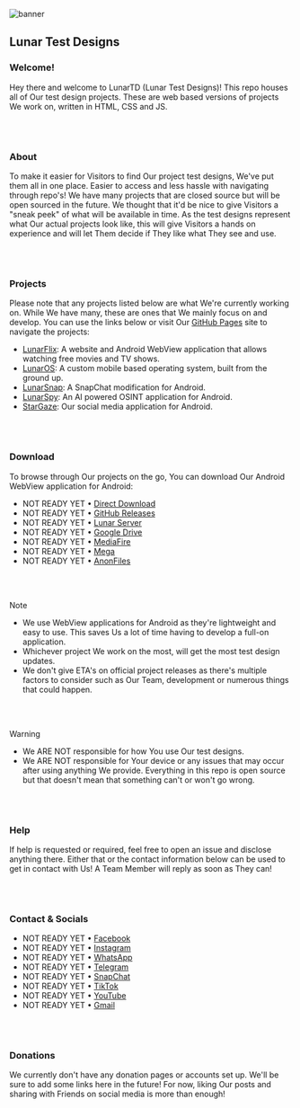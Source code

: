![banner](https://github.com/user-attachments/assets/3d318826-2b63-44cc-9bc3-380081f437fd)  
## Lunar Test Designs

### Welcome!
Hey there and welcome to LunarTD (Lunar Test Designs)! This repo houses all of Our test design projects. These are web based versions of projects We work on, written in HTML, CSS and JS.

<br>  
 <br>  

### About
To make it easier for Visitors to find Our project test designs, We've put them all in one place. Easier to access and less hassle with navigating through repo's! We have many projects that are closed source but will be open sourced in the future. We thought that it'd be nice to give Visitors a "sneak peek" of what will be available in time. As the test designs represent what Our actual projects look like, this will give Visitors a hands on experience and will let Them decide if They like what They see and use.

<br>  
 <br>  

### Projects
Please note that any projects listed below are what We're currently working on. While We have many, these are ones that We mainly focus on and develop. You can use the links below or visit Our [GitHub Pages](https://lunarorg.github.io/LunarTD) site to navigate the projects:  

- [LunarFlix](https://lunarorg.github.io/LunarTD/lunarflix/index.html): A website and Android WebView application that allows watching free movies and TV shows.  
- [LunarOS](https://lunarorg.github.io/LunarTD/lunaros/index.html): A custom mobile based operating system, built from the ground up.  
- [LunarSnap](https://lunarorg.github.io/LunarTD/lunarsnap/index.html): A SnapChat modification for Android.  
- [LunarSpy](https://lunarorg.github.io/LunarTD/lunarspy/index.html): An AI powered OSINT application for Android.  
- [StarGaze](https://lunarorg.github.io/LunarTD/stargaze/index.html): Our social media application for Android.

<br>  
 <br>  

### Download
To browse through Our projects on the go, You can download Our Android WebView application for Android:  
- NOT READY YET • [Direct Download](https://www.google.com/404)  
- NOT READY YET • [GitHub Releases](https://www.google.com/404)  
- NOT READY YET • [Lunar Server](https://www.google.com/404)  
- NOT READY YET • [Google Drive](https://www.google.com/404)  
- NOT READY YET • [MediaFire](https://www.google.com/404)  
- NOT READY YET • [Mega](https://www.google.com/404)  
- NOT READY YET • [AnonFiles](https://www.google.com/404)

<br>  
 <br>  

> [!NOTE]
> - We use WebView applications for Android as they're lightweight and easy to use. This saves Us a lot of time having to develop a full-on application.
> - Whichever project We work on the most, will get the most test design updates.
> - We don't give ETA's on official project releases as there's multiple factors to consider such as Our Team, development or numerous things that could happen.

<br>  
 <br>  

> [!WARNING]
> - We ARE NOT responsible for how You use Our test designs.
> - We ARE NOT responsible for Your device or any issues that may occur after using anything We provide. Everything in this repo is open source but that doesn't mean that something can't or won't go wrong.

<br>  
 <br>  

### Help
If help is requested or required, feel free to open an issue and disclose anything there. Either that or the contact information below can be used to get in contact with Us! A Team Member will reply as soon as They can!

<br>  
 <br>  

### Contact & Socials
- NOT READY YET • [Facebook](https://www.google.com/404)  
- NOT READY YET • [Instagram](https://www.google.com/404)  
- NOT READY YET • [WhatsApp](https://www.google.com/404)  
- NOT READY YET • [Telegram](https://www.google.com/404)  
- NOT READY YET • [SnapChat](https://www.google.com/404)  
- NOT READY YET • [TikTok](https://www.google.com/404)  
- NOT READY YET • [YouTube](https://www.google.com/404)  
- NOT READY YET • [Gmail](https://www.google.com/404)

<br>  
 <br>  

### Donations
We currently don't have any donation pages or accounts set up. We'll be sure to add some links here in the future! For now, liking Our posts and sharing with Friends on social media is more than enough!

